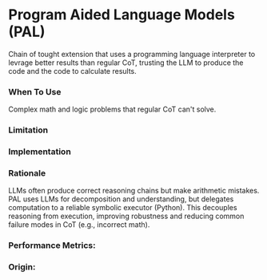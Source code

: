 # Program Aided Language Models (PAL)

Chain of tought extension that uses a programming language interpreter to levrage better results than regular CoT, trusting the LLM to produce the code and the code to calculate results.

### When To Use

Complex math and logic problems that regular CoT can't solve.

### Limitation

### Implementation

### Rationale

LLMs often produce correct reasoning chains but make arithmetic mistakes. PAL uses LLMs for decomposition and understanding, but delegates computation to a reliable symbolic executor (Python). This decouples reasoning from execution, improving robustness and reducing common failure modes in CoT (e.g., incorrect math).

### Performance Metrics:


### Origin: 

